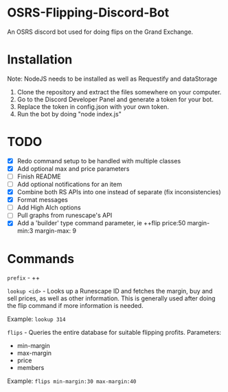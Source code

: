 # OSRS-Flipping-Discord-Bot
An OSRS discord bot used for doing flips on the Grand Exchange. 

# Installation 
Note: NodeJS needs to be installed as well as Requestify and dataStorage
1. Clone the repository and extract the files somewhere on your computer.
2. Go to the Discord Developer Panel and generate a token for your bot.
3. Replace the token in config.json with your own token.
4. Run the bot by doing "node index.js"

# TODO
- [x] Redo command setup to be handled with multiple classes 
- [x] Add optional max and price parameters 
- [ ] Finish README
- [ ] Add optional notifications for an item 
- [x] Combine both RS APIs into one instead of separate (fix inconsistencies)
- [x] Format messages 
- [ ] Add High Alch options 
- [ ] Pull graphs from runescape's API <optional>
- [x] Add a 'builder' type command parameter, ie ++flip price:50 margin-min:3 margin-max: 9

# Commands
`prefix` - ++

`lookup <id>` - Looks up a Runescape ID and fetches the margin, buy and sell prices, as well as other information. This is generally used after doing the flip command if more information is needed.

Example: `lookup 314`

`flips` - Queries the entire database for suitable flipping profits. Parameters:
- min-margin
- max-margin
- price
- members

Example: `flips min-margin:30 max-margin:40`
